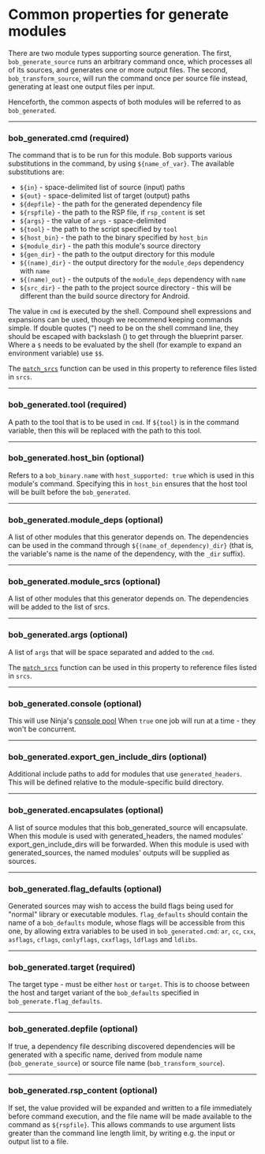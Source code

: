 Common properties for generate modules
======================================

There are two module types supporting source generation.
The first, `bob_generate_source` runs an arbitrary command
once, which processes all of its sources, and generates one
or more output files. The second, `bob_transform_source`, will
run the command once per source file instead, generating at least
one output files per input.

Henceforth, the common aspects of both modules will
be referred to as `bob_generated`.

----
### **bob_generated.cmd** (required)
The command that is to be run for this module. Bob supports various
substitutions in the command, by using `${name_of_var}`. The
available substitutions are:

- `${in}` - space-delimited list of source (input) paths
- `${out}` - space-delimited list of target (output) paths
- `${depfile}` - the path for the generated dependency file
- `${rspfile}` - the path to the RSP file, if `rsp_content` is set
- `${args}` - the value of `args` - space-delimited
- `${tool}` - the path to the script specified by `tool`
- `${host_bin}` - the path to the binary specified by `host_bin`
- `${module_dir}` - the path this module's source directory
- `${gen_dir}` - the path to the output directory for this module
- `${(name)_dir}` - the output directory for the `module_deps` dependency with `name`
- `${(name)_out}` - the outputs of the `module_deps` dependency with `name`
- `${src_dir}` - the path to the project source directory - this will be different
  than the build source directory for Android.

The value in `cmd` is executed by the shell. Compound shell
expressions and expansions can be used, though we recommend keeping
commands simple. If double quotes (") need to be on the shell command
line, they should be escaped with backslash (\) to get through the
blueprint parser. Where a `$` needs to be evaluated by the shell (for
example to expand an environment variable) use `$$`.

The [`match_srcs`](../strings.md#match_srcs) function can be used in
this property to reference files listed in `srcs`.

----
### **bob_generated.tool** (required)
A path to the tool that is to be used in `cmd`. If `${tool}` is in
the command variable, then this will be replaced with the path to
this tool.

----
### **bob_generated.host_bin** (optional)
Refers to a `bob_binary.name` with `host_supported: true` which is used in this
module's command. Specifying this in `host_bin` ensures that the host tool will
be built before the `bob_generated`.

----
### **bob_generated.module_deps** (optional)
A list of other modules that this generator depends on. The dependencies can be
used in the command through `${(name_of_dependency)_dir}` (that is, the variable's
name is the name of the dependency, with the `_dir` suffix).

----
### **bob_generated.module_srcs** (optional)
A list of other modules that this generator depends on.
The dependencies will be added to the list of srcs.

----
### **bob_generated.args** (optional)
A list of `args` that will be space separated and added to the `cmd`.

The [`match_srcs`](../strings.md#match_srcs) function can be used in
this property to reference files listed in `srcs`.

----
### **bob_generated.console** (optional)
This will use Ninja's [console pool](https://ninja-build.org/manual.html#_the_literal_console_literal_pool)
When `true` one job will run at a time - they won't be concurrent.

----
### **bob_generated.export_gen_include_dirs** (optional)
Additional include paths to add for modules that use `generated_headers`. This
will be defined relative to the module-specific build directory.

----
### **bob_generated.encapsulates** (optional)
A list of source modules that this bob_generated_source will encapsulate.
When this module is used with generated_headers, the named modules' export_gen_include_dirs will be forwarded.
When this module is used with generated_sources, the named modules' outputs will be supplied as sources.

----
### **bob_generated.flag_defaults** (optional)
Generated sources may wish to access the build flags being used for "normal"
library or executable modules. `flag_defaults` should contain the name of a
`bob_defaults` module, whose flags will be accessible from this one, by
allowing extra variables to be used in `bob_generated.cmd`: `ar`, `cc`, `cxx`,
`asflags`, `cflags`, `conlyflags`, `cxxflags`, `ldflags` and `ldlibs`.

----
### **bob_generated.target** (required)
The target type - must be either `host` or `target`. This is to choose between
the host and target variant of the `bob_defaults` specified in
`bob_generate.flag_defaults`.

----
### **bob_generated.depfile** (optional)
If true, a dependency file describing discovered dependencies will be generated
with a specific name, derived from module name (`bob_generate_source`) or
source file name (`bob_transform_source`).

----
### **bob_generated.rsp_content** (optional)
If set, the value provided will be expanded and written to a file immediately
before command execution, and the file name will be made available to the
command as `${rspfile}`. This allows commands to use argument lists greater
than the command line length limit, by writing e.g. the input or output list to
a file.
